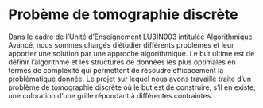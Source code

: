 # Probème de tomographie discrète

Dans le cadre de l’Unité d’Enseignement LU3IN003 intitulée Algorithmique Avancé, nous sommes chargés
d’étudier différents problèmes et leur apporter une solution par une approche algorithmique. Le but ultime est
de définir l’algorithme et les structures de données les plus optimales en termes de complexité qui permettent de
résoudre efficacement la problématique donnée.
Le projet sur lequel nous avons travaillé traite d’un problème de tomographie discrète où le but est de construire,
s’il en existe, une coloration d’une grille répondant à différentes contraintes.
